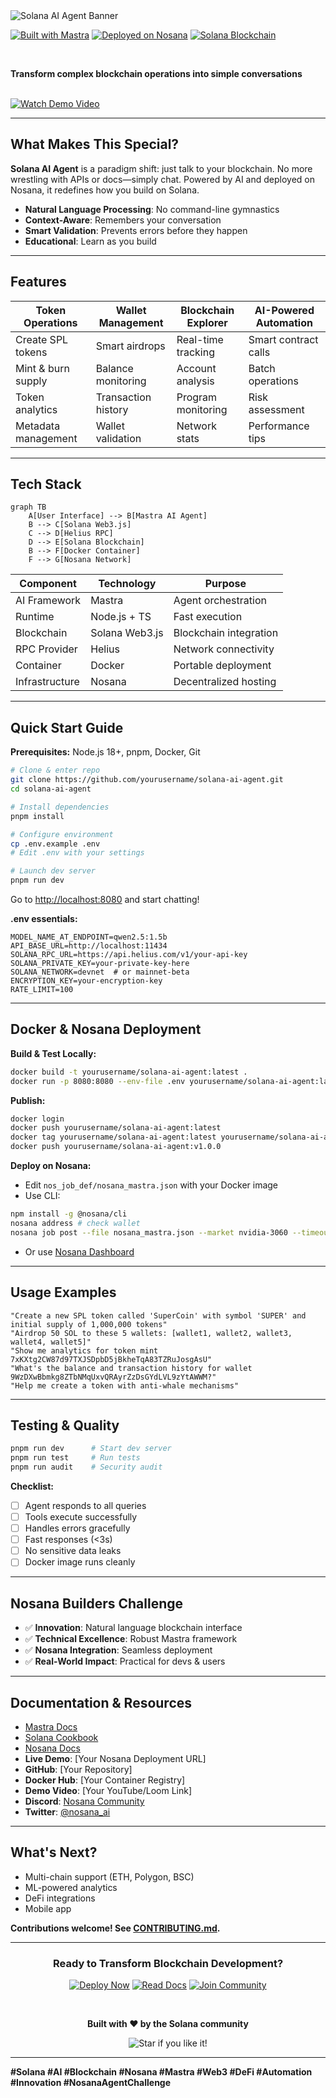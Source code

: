 <div align="center> 
# 🌟 Solana AI Agent
*Blockchain Development Through Intelligent Automation*
</div>
<div align="center">

<img src="https://img.shields.io/badge/🚀_Solana_AI_Agent-Revolutionary_Blockchain_Automation-6366f1?style=for-the-badge&labelColor=1e1b4b" alt="Solana AI Agent Banner" />

<a href="https://mastra.ai"><img src="https://img.shields.io/badge/Built_with-Mastra-00d4ff?style=for-the-badge&logo=typescript&logoColor=white" alt="Built with Mastra" /></a>
<a href="https://nosana.io"><img src="https://img.shields.io/badge/Deployed_on-Nosana-00ff88?style=for-the-badge&logo=docker&logoColor=white" alt="Deployed on Nosana" /></a>
<a href="https://solana.com"><img src="https://img.shields.io/badge/Blockchain-Solana-9945ff?style=for-the-badge&logo=solana&logoColor=white" alt="Solana Blockchain" /></a>

<br/>

<strong>Transform complex blockchain operations into simple conversations</strong>

<br/>

<a href="https://x.com/ajeyakumara07/status/1942319063415546197">
  <img src="https://img.shields.io/badge/🎥%20Watch%20Demo%20Video-Click%20Here-orange?style=for-the-badge" alt="Watch Demo Video" />
</a>

</div>

---

## What Makes This Special?

**Solana AI Agent** is a paradigm shift: just talk to your blockchain. No more wrestling with APIs or docs—simply chat. Powered by AI and deployed on Nosana, it redefines how you build on Solana.

- **Natural Language Processing**: No command-line gymnastics
- **Context-Aware**: Remembers your conversation
- **Smart Validation**: Prevents errors before they happen
- **Educational**: Learn as you build

---

## Features

| Token Operations      | Wallet Management    | Blockchain Explorer   | AI-Powered Automation |
|----------------------|---------------------|----------------------|-----------------------|
| Create SPL tokens    | Smart airdrops      | Real-time tracking   | Smart contract calls  |
| Mint & burn supply   | Balance monitoring  | Account analysis     | Batch operations      |
| Token analytics      | Transaction history | Program monitoring   | Risk assessment       |
| Metadata management  | Wallet validation   | Network stats        | Performance tips      |

---

## Tech Stack

```mermaid
graph TB
    A[User Interface] --> B[Mastra AI Agent]
    B --> C[Solana Web3.js]
    C --> D[Helius RPC]
    D --> E[Solana Blockchain]
    B --> F[Docker Container]
    F --> G[Nosana Network]
```

| Component      | Technology         | Purpose                        |
|---------------|--------------------|--------------------------------|
| AI Framework  | Mastra             | Agent orchestration            |
| Runtime       | Node.js + TS       | Fast execution                 |
| Blockchain    | Solana Web3.js     | Blockchain integration         |
| RPC Provider  | Helius             | Network connectivity           |
| Container     | Docker             | Portable deployment            |
| Infrastructure| Nosana             | Decentralized hosting          |

---

## Quick Start Guide

**Prerequisites:** Node.js 18+, pnpm, Docker, Git

```bash
# Clone & enter repo
git clone https://github.com/yourusername/solana-ai-agent.git
cd solana-ai-agent

# Install dependencies
pnpm install

# Configure environment
cp .env.example .env
# Edit .env with your settings

# Launch dev server
pnpm run dev
```

Go to [http://localhost:8080](http://localhost:8080) and start chatting!

**.env essentials:**
```env
MODEL_NAME_AT_ENDPOINT=qwen2.5:1.5b
API_BASE_URL=http://localhost:11434
SOLANA_RPC_URL=https://api.helius.com/v1/your-api-key
SOLANA_PRIVATE_KEY=your-private-key-here
SOLANA_NETWORK=devnet  # or mainnet-beta
ENCRYPTION_KEY=your-encryption-key
RATE_LIMIT=100
```

---

## Docker & Nosana Deployment

**Build & Test Locally:**
```bash
docker build -t yourusername/solana-ai-agent:latest .
docker run -p 8080:8080 --env-file .env yourusername/solana-ai-agent:latest
```

**Publish:**
```bash
docker login
docker push yourusername/solana-ai-agent:latest
docker tag yourusername/solana-ai-agent:latest yourusername/solana-ai-agent:v1.0.0
docker push yourusername/solana-ai-agent:v1.0.0
```

**Deploy on Nosana:**
- Edit `nos_job_def/nosana_mastra.json` with your Docker image
- Use CLI:
```bash
npm install -g @nosana/cli
nosana address # check wallet
nosana job post --file nosana_mastra.json --market nvidia-3060 --timeout 30
```
- Or use [Nosana Dashboard](https://dashboard.nosana.com/deploy)

---

## Usage Examples

```plaintext
"Create a new SPL token called 'SuperCoin' with symbol 'SUPER' and initial supply of 1,000,000 tokens"
"Airdrop 50 SOL to these 5 wallets: [wallet1, wallet2, wallet3, wallet4, wallet5]"
"Show me analytics for token mint 7xKXtg2CW87d97TXJSDpbD5jBkheTqA83TZRuJosgAsU"
"What's the balance and transaction history for wallet 9WzDXwBbmkg8ZTbNMqUxvQRAyrZzDsGYdLVL9zYtAWWM?"
"Help me create a token with anti-whale mechanisms"
```

---

## Testing & Quality

```bash
pnpm run dev      # Start dev server
pnpm run test     # Run tests
pnpm run audit    # Security audit
```

**Checklist:**
- [ ] Agent responds to all queries
- [ ] Tools execute successfully
- [ ] Handles errors gracefully
- [ ] Fast responses (<3s)
- [ ] No sensitive data leaks
- [ ] Docker image runs cleanly

---

## Nosana Builders Challenge

- ✅ **Innovation**: Natural language blockchain interface
- ✅ **Technical Excellence**: Robust Mastra framework
- ✅ **Nosana Integration**: Seamless deployment
- ✅ **Real-World Impact**: Practical for devs & users

---

## Documentation & Resources

- [Mastra Docs](https://mastra.ai/docs)
- [Solana Cookbook](https://solanacookbook.com)
- [Nosana Docs](https://docs.nosana.io)
- **Live Demo**: [Your Nosana Deployment URL]
- **GitHub**: [Your Repository]
- **Docker Hub**: [Your Container Registry]
- **Demo Video**: [Your YouTube/Loom Link]
- **Discord**: [Nosana Community](https://nosana.com/discord)
- **Twitter**: [@nosana_ai](https://x.com/nosana_ai)

---

## What's Next?
- Multi-chain support (ETH, Polygon, BSC)
- ML-powered analytics
- DeFi integrations
- Mobile app

**Contributions welcome! See [CONTRIBUTING.md](CONTRIBUTING.md).**

---

<div align="center">

### Ready to Transform Blockchain Development?

<a href="https://dashboard.nosana.com/deploy"><img src="https://img.shields.io/badge/🚀_Deploy_Now-blue?style=for-the-badge" alt="Deploy Now" /></a>
<a href="https://docs.nosana.io"><img src="https://img.shields.io/badge/📖_Read_Docs-9cf?style=for-the-badge" alt="Read Docs" /></a>
<a href="https://nosana.com/discord"><img src="https://img.shields.io/badge/💬_Join_Community-5865F2?style=for-the-badge" alt="Join Community" /></a>

<br/>

**Built with ❤️ by the Solana community**

<img src="https://img.shields.io/badge/🌟_Star_if_you_like_it!-yellow?style=for-the-badge" alt="Star if you like it!" />

</div>

---

**#Solana #AI #Blockchain #Nosana #Mastra #Web3 #DeFi #Automation #Innovation #NosanaAgentChallenge**

